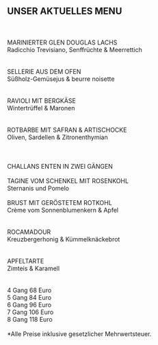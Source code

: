 ## UNSER AKTUELLES MENU  
<br>
<br>
MARINIERTER GLEN DOUGLAS LACHS<br>
Radicchio Trevisiano, Senffrüchte & Meerrettich<br>
<br>
<br>
SELLERIE AUS DEM OFEN<br>
Süßholz-Gemüsejus & beurre noisette <br>
<br>
<br>
RAVIOLI MIT BERGKÄSE<br>
Wintertrüffel & Maronen<br>
<br>
<br>
ROTBARBE MIT SAFRAN & ARTISCHOCKE<br>
Oliven, Sardellen & Zitronenthymian<br>
<br>
<br>
<br>
CHALLANS ENTEN IN ZWEI GÄNGEN<br>
<br>
TAGINE VOM SCHENKEL MIT ROSENKOHL<br>
Sternanis und Pomelo <br>
<br>
BRUST MIT GERÖSTETEM ROTKOHL<br>
Crème vom Sonnenblumenkern & Apfel<br>
<br>
<br>
ROCAMADOUR<br>
Kreuzbergerhonig & Kümmelknäckebrot<br>
<br>
<br>
APFELTARTE<br>
Zimteis & Karamell<br>


<br>
<br>
4 Gang 68 Euro<br>
5 Gang 84 Euro<br>
6 Gang 96 Euro<br>
7 Gang 106 Euro<br>
8 Gang 118 Euro<br>
<br>
*Alle Preise inklusive gesetzlicher Mehrwertsteuer.
